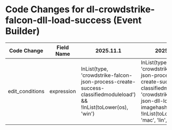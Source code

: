 # Code Changes for dl-crowdstrike-falcon-dll-load-success (Event Builder)

| Code Change | Field Name | 2025.11.1 | 2025.12.1 |
|-------------|------------|-----------|------------|
| edit_conditions | expression | InList(type, 'crowdstrike-falcon-json-process-create-success-classifiedmoduleload') && !InList(toLower(os), 'win') | InList(type, 'crowdstrike-falcon-json-process-create-success-classifiedmoduleload', 'crowdstrike-falcon-json-dll-load-imagehash') && !InList(toLower(os), 'mac', 'lin', 'win') |